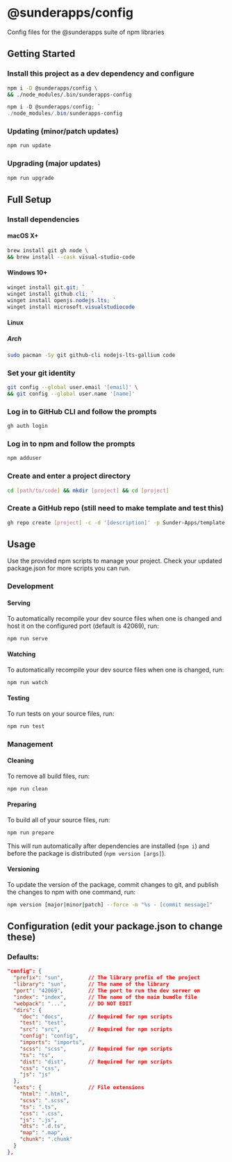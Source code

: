 # @sunderapps/config
Config files for the @sunderapps suite of npm libraries

## Getting Started
### Install this project as a dev dependency and configure
```bash
npm i -D @sunderapps/config \
&& ./node_modules/.bin/sunderapps-config
```
```powershell
npm i -D @sunderapps/config; `
./node_modules/.bin/sunderapps-config
```

### Updating (minor/patch updates)
```bash
npm run update
```

### Upgrading (major updates)
```bash
npm run upgrade
```

## Full Setup
### Install dependencies
#### macOS X+
```bash
brew install git gh node \
&& brew install --cask visual-studio-code
```

#### Windows 10+
```powershell
winget install git.git; `
winget install github.cli; `
winget install openjs.nodejs.lts; `
winget install microsoft.visualstudiocode
```

#### Linux
##### Arch
```bash
sudo pacman -Sy git github-cli nodejs-lts-gallium code
```

### Set your git identity
```bash
git config --global user.email '[email]' \
&& git config --global user.name '[name]'
```

### Log in to GitHub CLI and follow the prompts
```bash
gh auth login
```

### Log in to npm and follow the prompts
```bash
npm adduser
```

### Create and enter a project directory
```bash
cd [path/to/code] && mkdir [project] && cd [project]
```

### Create a GitHub repo (still need to make template and test this)
```bash
gh repo create [project] -c -d '[description]' -p Sunder-Apps/template --public && npm i
```

## Usage
Use the provided npm scripts to manage your project.
Check your updated package.json for more scripts you can run.

### Development
#### Serving
To automatically recompile your dev source files when one is changed and host it on the configured port (default is 42069), run:
```bash
npm run serve
```

#### Watching
To automatically recompile your dev source files when one is changed, run:
```bash
npm run watch
```

#### Testing
To run tests on your source files, run:
```bash
npm run test
```

### Management
#### Cleaning
To remove all build files, run:
```bash
npm run clean
```

#### Preparing
To build all of your source files, run:
```bash
npm run prepare
```
This will run automatically after dependencies are installed (`npm i`) and before the package is distributed (`npm version [args]`).

#### Versioning
To update the version of the package, commit changes to git, and publish the changes to npm with one command, run:
```bash
npm version [major|minor|patch] --force -m "%s - [commit message]"
```

## Configuration (edit your package.json to change these)
### Defaults:
```json
"config": {
  "prefix": "sun",        // The library prefix of the project
  "library": "sun",       // The name of the library
  "port": "42069",        // The port to run the dev server on
  "index": "index",       // The name of the main bundle file
  "webpack": "...",       // DO NOT EDIT
  "dirs": {
    "doc": "docs",        // Required for npm scripts
    "test": "test",
    "src": "src",         // Required for npm scripts
    "config": "config",
    "imports": "imports",
    "scss": "scss",       // Required for npm scripts
    "ts": "ts",
    "dist": "dist",       // Required for npm scripts
    "css": "css",
    "js": "js"
  },
  "exts": {               // File extensions
    "html": ".html",
    "scss": ".scss",
    "ts": ".ts",
    "css": ".css",
    "js": ".js",
    "dts": ".d.ts",
    "map": ".map",
    "chunk": ".chunk"
  }
},
```